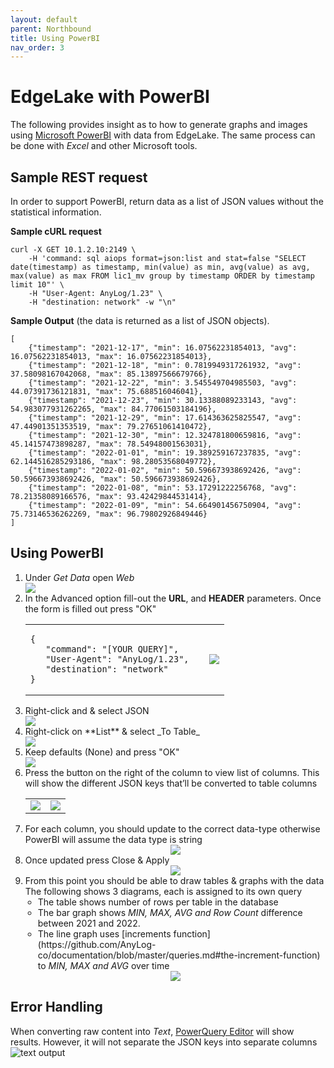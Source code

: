```yaml
---
layout: default
parent: Northbound
title: Using PowerBI
nav_order: 3
---
```

# EdgeLake with PowerBI 

The following provides insight as to how to generate graphs and images using [Microsoft PowerBI](https://powerbi.microsoft.com/en-us/downloads/) with data from EdgeLake. 
The same process can be done with _Excel_ and other Microsoft tools. 

## Sample REST request
In order to support PowerBI, return data as a list of JSON values without the statistical information.


**Sample cURL request**
<pre class="code-frame"><code class="language-shell">curl -X GET 10.1.2.10:2149 \
    -H 'command: sql aiops format=json:list and stat=false "SELECT date(timestamp) as timestamp, min(value) as min, avg(value) as avg, max(value) as max FROM lic1_mv group by timestamp ORDER by timestamp limit 10"' \
    -H "User-Agent: AnyLog/1.23" \ 
    -H "destination: network" -w "\n"
</code></pre>

**Sample Output** (the data is returned as a list of JSON objects).
<pre class="code-frame"><code class="language-json">[
    {"timestamp": "2021-12-17", "min": 16.07562231854013, "avg": 16.07562231854013, "max": 16.07562231854013},
    {"timestamp": "2021-12-18", "min": 0.7819949317261932, "avg": 37.58098167042068, "max": 85.13897566679766},
    {"timestamp": "2021-12-22", "min": 3.545549704985503, "avg": 44.07391736121831, "max": 75.688516046041},
    {"timestamp": "2021-12-23", "min": 30.13388089233143, "avg": 54.983077931262265, "max": 84.77061503184196},
    {"timestamp": "2021-12-29", "min": 17.614363625825547, "avg": 47.44901351353519, "max": 79.27651061410472},
    {"timestamp": "2021-12-30", "min": 12.324781800659816, "avg": 45.14157473898287, "max": 78.54948001563031},
    {"timestamp": "2022-01-01", "min": 19.389259167237835, "avg": 62.144516285293186, "max": 98.28053568049772},
    {"timestamp": "2022-01-02", "min": 50.596673938692426, "avg": 50.596673938692426, "max": 50.596673938692426},
    {"timestamp": "2022-01-08", "min": 53.17291222256768, "avg": 78.21358089166576, "max": 93.42429844531414},
    {"timestamp": "2022-01-09", "min": 54.664901456750904, "avg": 75.73146536262269, "max": 96.79802926849446}
]
</code></pre>

## Using PowerBI
<ol start="1">
   <li>Under <i>Get Data</i> open <i>Web</i>
      <div style="align: center;"><img src="../../../imgs/powerbi_img1.png" /></div>
   </li>

   <li>In the Advanced option fill-out the <b>URL</b>, and <b>HEADER</b> parameters. Once the form is filled out press "OK"
   <table>
      <tr>
         <td>
<pre class="code-frame"><code class="language-json">{
   "command": "[YOUR QUERY]", 
   "User-Agent": "AnyLog/1.23",  
   "destination": "network"
}</code></pre>
         </td>
         <td><div style="align: center;"><img src="../../../imgs/powerbi_img2.png" /></div></td>
      </tr>
   </table>
   </li>

   <li>Right-click and & select JSON
      <div style="align: center;"><img src="../../../imgs/powerbi_img3.png" /></div>
   </li>

   <li>Right-click on **List** & select _To Table_
      <div style="align: center;"><img src="../../../imgs/powerbi_img4.png" /></div>
   </li>

   <li>Keep defaults (None) and press "OK"
      <div style="align: center;"><img src="../../../imgs/powerbi_img5.png" /></div>
   </li>
   
   <li>Press the button on the right of the column to view list of columns. This will show the different JSON keys 
that’ll be converted to table columns
      <table>
      <tr>
         <td align="center"><img src="../../../imgs/powerbi_img6a.png" /></td>
         <td align="center"><img src="../../../imgs/powerbi_img6b.png" /></td>
      </tr>
      </table>
   </li>

   <li>For each column, you should update to the correct data-type otherwise PowerBI will assume the data type is string
      <div align="center"><img src="../../../imgs/powerbi_img7.png" /></div>
   </li>
   
   <li>Once updated press Close & Apply
      <div align="center"><img src="../../../imgs/powerbi_img8.png" /></div>
   </li>

   <li>From this point you should be able to draw tables & graphs with the data
   <br/>The following shows 3 diagrams, each is assigned to its own query
      <ul style="padding-left: 20px">
         <li>The table shows number of rows per table in the database</li>
         <li>The bar graph shows <i>MIN, MAX, AVG and Row Count</i> difference between 2021 and 2022.</li>
         <li>The line graph uses [increments function](https://github.com/AnyLog-co/documentation/blob/master/queries.md#the-increment-function) to <i>MIN, MAX and AVG</i> over time</li>
      </ul>
      <div align="center"><img src="../../../imgs/powerbi_img9.png" /></div>
   </li>
</ol>

## Error Handling 
When converting raw content into _Text_, [PowerQuery Editor](https://docs.microsoft.com/en-us/power-query/power-query-ui)
will show results. However, it will not separate the JSON keys into separate columns
![text output](../../../imgs/error_img1.png)
